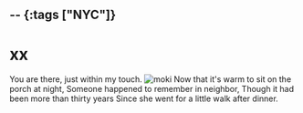 --
{:tags ["NYC"]}
--
# xx

You are there, just within my touch. ![moki](/images/sunny-moki.png)
Now that it's warm to sit on the porch at night, Someone happened to remember in neighbor, Though it had been more
than thirty years Since she went for a little walk after dinner.
